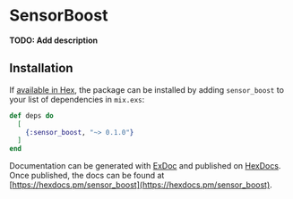 # SensorBoost

**TODO: Add description**

## Installation

If [available in Hex](https://hex.pm/docs/publish), the package can be installed
by adding `sensor_boost` to your list of dependencies in `mix.exs`:

```elixir
def deps do
  [
    {:sensor_boost, "~> 0.1.0"}
  ]
end
```

Documentation can be generated with [ExDoc](https://github.com/elixir-lang/ex_doc)
and published on [HexDocs](https://hexdocs.pm). Once published, the docs can
be found at [https://hexdocs.pm/sensor_boost](https://hexdocs.pm/sensor_boost).

